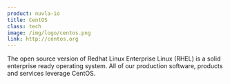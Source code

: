 ```yaml
---
product: nuvla-io
title: CentOS
class: tech
image: /img/logo/centos.png
link: http://centos.org
---
```


The open source version of Redhat Linux Enterprise Linux (RHEL) is a solid enterprise ready operating system. All of our production software, products and services leverage CentOS.

